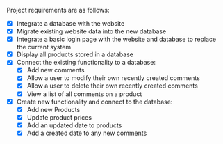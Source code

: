 Project requirements are as follows:

- [x] Integrate a database with the website
- [x] Migrate existing website data into the new database
- [x]  Integrate a basic login page with the website and database to replace the current system
- [x]  Display all products stored in a database
- [x]  Connect the existing functionality to a database:
	- [x] Add new comments
	- [x] Allow a user to modify their own recently created comments
	- [x] Allow a user to delete their own recently created comments
	- [x] View a list of all comments on a product
- [x] Create new functionality and connect to the database:
	- [x] Add new Products
	- [x] Update product prices
	- [x] Add an updated date to products
	- [x] Add a created date to any new comments